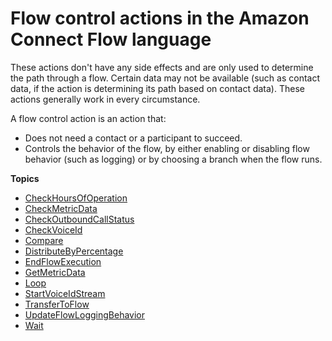 # Flow control actions in the Amazon Connect Flow language<a name="flow-control-actions"></a>

These actions don't have any side effects and are only used to determine the path through a flow\. Certain data may not be available \(such as contact data, if the action is determining its path based on contact data\)\. These actions generally work in every circumstance\.

A flow control action is an action that:
+ Does not need a contact or a participant to succeed\.
+ Controls the behavior of the flow, by either enabling or disabling flow behavior \(such as logging\) or by choosing a branch when the flow runs\.

**Topics**
+ [CheckHoursOfOperation](flow-control-actions-checkhoursofoperation.md)
+ [CheckMetricData](flow-control-actions-checkmetricdata.md)
+ [CheckOutboundCallStatus](flow-control-actions-checkoutboundcallstatus.md)
+ [CheckVoiceId](flow-control-actions-checkvoiceid.md)
+ [Compare](flow-control-actions-compare.md)
+ [DistributeByPercentage](flow-control-actions-distributebypercentage.md)
+ [EndFlowExecution](flow-control-actions-endflowexecution.md)
+ [GetMetricData](flow-control-actions-getmetricdata.md)
+ [Loop](flow-control-actions-loop.md)
+ [StartVoiceIdStream](flow-control-actions-startvoiceidstream.md)
+ [TransferToFlow](flow-control-actions-transfertoflow.md)
+ [UpdateFlowLoggingBehavior](flow-control-actions-updateflowloggingbehavior.md)
+ [Wait](flow-control-actions-wait.md)